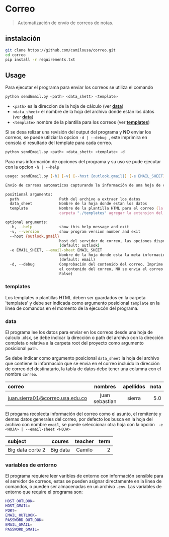# Correo

> Automatización de envío de correos de notas.


## instalación
```zsh
git clone https://github.com/camilousa/correo.git
cd correo
pip install -r requirements.txt 
```

## Usage

Para ejecutar el programa para enviar los correos se utiliza el comando

```zsh
python sendEmail.py <path> <data_shett> <template>
```
* ```<path>``` es la direccion de la hoja de cálculo (ver [**data**](###**data**))
* ```<data_sheet>``` el nombre de la hoja del archivo donde estan los datos (ver [**data**](###**data**))
* ```<template>``` nombre de la plantilla para los correos (ver [**templates**](###**templates**))

Si se desa relizar una revisión del output del programa y **NO** enviar los correos, se puede utilziar la opcion ```-d | --debug ```, este imprimira en consola el resultado del template para cada correo.

```zsh
python sendEmail.py <path> <data_shett> <template> -d
```


Para mas información de opciones del programa y su uso se pude ejecutar con la opcion ```-h | --help ```

```zsh
usage: sendEmail.py [-h] [-v] [--host {outlook,gmail}] [-e EMAIL_SHEET] [-d] path data_sheet template

Envio de correos automaticos capturando la información de una hoja de calculo

positional arguments:
  path                  Path del archivo a extraer los datos
  data_sheet            Nombre de la hoja donde estan los datos
  template              Nombre de la plantilla HTML para el correo (la plantilla debe estar en la
                        carpeta "./templates" agregar la extension del archivo eg: .html)

optional arguments:
  -h, --help            show this help message and exit
  -v, --version         show program version number and exit
  --host {outlook,gmail}
                        host del servidor de correo, las opciones disponibles son outlook y gmail
                        (default: outlook)
  -e EMAIL_SHEET, --email-sheet EMAIL_SHEET
                        Nombre de la hoja donde esta la meta información del correo (eg: asunto)
                        (default: email)
  -d, --debug           Comprobación del contenido del correo. Imprime el correo del destinatario y
                        el contenido del correo, NO se envia el correo al destinatario (default:
                        False)
```
### **templates**

Los templates o plantillas HTML deben ser guardados en la carpeta 'templates' y debe ser indicada como argumento posicional ```template``` en la linea de comandos en el momento de la ejecucón del programa.  


### **data**

El programa lee los datos para enviar en los correos desde una hoja de calculo .xlsx, se debe indicar la dirección o path del archivo con la dirección completa o relativa a la carpeta root del proyecto como argumento posicional ```path```. 

Se debe indicar como argumento posicional ```data_sheet``` la hoja del archivo que contiene la información que se envia en el correo incluido la dirección de correo del destinatario, la tabla de datos debe tener una columna con el nombre ```correo```.

| correo     | nombres | apellidos     | nota    |
| :---       |    :----:   | :---: | ---: |
| juan.sierra01@correo.usa.edu.co      | juan sebastian       | sierra | 5.0 |

El progama recolecta información del correo como el asunto, el remitente y demas datos generales del correo, por defecto los busca en la hoja del archivo con nombre ```email```, se puede seleccionar otra hoja con la opción ``` -e <HOJA> | --email-sheet <HOJA>```

| subject     | coures | teacher   | term   |
| :---       |    :----:   | :---: | ---: |
| Big data corte 2     | Big data  | Camilo | 2 |


### **variables de entorno**

El programa requiere leer varibles de entorno con información sensible para el servidor de correos, estas se pueden asignar directamente en la linea de comandos, o pueden ser almacenadas en un archivo ```.env```. Las variables de entorno que require el programa son: 

```zsh
HOST_OUTLOOK=
HOST_GMAIL=
PORT=
EMAIL_OUTLOOK=
PASSWORD_OUTLOOK=
EMAIL_GMAIL=
PASSWORD_GMAIL=
```

